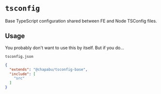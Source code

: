 # `tsconfig`

Base TypeScript configuration shared between FE and Node TSConfig files.

## Usage

You probably don't want to use this by itself. But if you do...

`tsconfig.json`

```json
{
  "extends": "@chapabu/tsconfig-base",
  "include": [
    "src"
  ]
}
```
